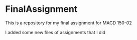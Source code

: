 # FinalAssignment
This is a repository for my final assignment for MAGD 150-02


I added some new files of assignments that I did
